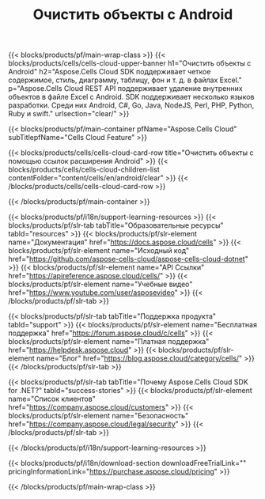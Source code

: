 ﻿---
title:  Очистить объекты с Android
description:  Aspose.Cells Cloud REST API поддерживает удаление внутренних объектов в файле Excel с Android. SDK поддерживает несколько языков разработки. Среди них Android, C#, Go, Java, NodeJS, Perl, PHP, Python, Ruby и swift.
url: /ru/android/clear/
---
{{< blocks/products/pf/main-wrap-class >}}
{{< blocks/products/cells/cells-cloud-upper-banner h1="Очистить объекты с Android" h2="Aspose.Cells Cloud SDK поддерживает четкое содержимое, стиль, диаграмму, таблицу, фон и т. д. в файлах Excel." p="Aspose.Cells Cloud REST API поддерживает удаление внутренних объектов в файле Excel с Android. SDK поддерживает несколько языков разработки. Среди них Android, C#, Go, Java, NodeJS, Perl, PHP, Python, Ruby и swift." urlsection="clear/" >}}

{{< blocks/products/pf/main-container pfName="Aspose.Cells Cloud" subTitlepfName="Cells Cloud Feature" >}}

{{< blocks/products/cells/cells-cloud-card-row title="Очистить объекты с помощью ссылок расширения Android" >}}
{{< blocks/products/cells/cells-cloud-children-list contentFolder="content/cells/en/android/clear" >}} 
{{< /blocks/products/cells/cells-cloud-card-row >}}


{{< /blocks/products/pf/main-container >}}

{{< blocks/products/pf/i18n/support-learning-resources >}}
{{< blocks/products/pf/slr-tab tabTitle="Образовательные ресурсы" tabId="resources" >}}
{{< blocks/products/pf/slr-element name="Документация" href="https://docs.aspose.cloud/cells" >}}
{{< blocks/products/pf/slr-element name="Исходный код" href="https://github.com/aspose-cells-cloud/aspose-cells-cloud-dotnet" >}}
{{< blocks/products/pf/slr-element name="API Ссылки" href="https://apireference.aspose.cloud/cells/" >}}
{{< blocks/products/pf/slr-element name="Учебные видео" href="https://www.youtube.com/user/asposevideo" >}}
{{< /blocks/products/pf/slr-tab >}}

{{< blocks/products/pf/slr-tab tabTitle="Поддержка продукта" tabId="support" >}}
{{< blocks/products/pf/slr-element name="Бесплатная поддержка" href="https://forum.aspose.cloud/c/cells" >}}
{{< blocks/products/pf/slr-element name="Платная поддержка" href="https://helpdesk.aspose.cloud" >}}
{{< blocks/products/pf/slr-element name="Блог" href="https://blog.aspose.cloud/category/cells/" >}}
{{< /blocks/products/pf/slr-tab >}}

{{< blocks/products/pf/slr-tab tabTitle="Почему Aspose.Cells Cloud SDK for .NET?" tabId="success-stories" >}}
{{< blocks/products/pf/slr-element name="Список клиентов" href="https://company.aspose.cloud/customers" >}}
{{< blocks/products/pf/slr-element name="Безопасность" href="https://company.aspose.cloud/legal/security" >}}
{{< /blocks/products/pf/slr-tab >}}

{{< /blocks/products/pf/i18n/support-learning-resources >}}

{{< blocks/products/pf/i18n/download-section downloadFreeTrialLink="" pricingInformationLink="https://purchase.aspose.cloud/pricing" >}}

{{< /blocks/products/pf/main-wrap-class >}}
